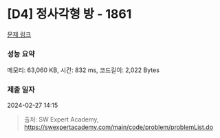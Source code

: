 # [D4] 정사각형 방 - 1861 

[문제 링크](https://swexpertacademy.com/main/code/problem/problemDetail.do?contestProbId=AV5LtJYKDzsDFAXc) 

### 성능 요약

메모리: 63,060 KB, 시간: 832 ms, 코드길이: 2,022 Bytes

### 제출 일자

2024-02-27 14:15



> 출처: SW Expert Academy, https://swexpertacademy.com/main/code/problem/problemList.do